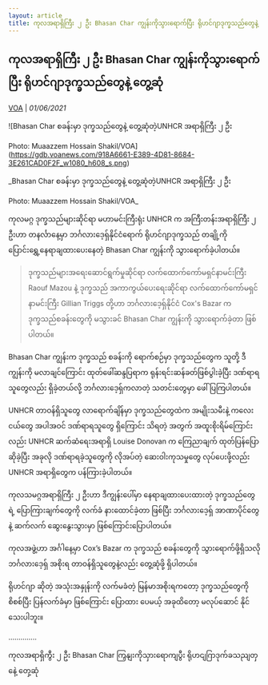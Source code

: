 ```yaml
---
layout: article
title: ကုလအရာရှိကြီး ၂ ဦး Bhasan Char ကျွန်းကိုသွားရောက်ပြီး ရိုဟင်ဂျာဒုက္ခသည်တွေနဲ့ တွေ့ဆုံ - VOA
---
```


## ကုလအရာရှိကြီး ၂ ဦး Bhasan Char ကျွန်းကိုသွားရောက်ပြီး ရိုဟင်ဂျာဒုက္ခသည်တွေနဲ့ တွေ့ဆုံ

[VOA](https://burmese.voanews.com/a/un-officers-bhasan-char-visit-/5911519.html) | _01/06/2021_
        
![Bhasan Char စခန်းမှာ ဒုက္ခသည်တွေနဲ့ တွေ့ဆုံတဲ့UNHCR အရာရှိကြီး ၂ ဦး

Photo: Muaazzem Hossain Shakil/VOA](https://gdb.voanews.com/918A6661-E389-4D81-8684-3E261CAD0F2F_w1080_h608_s.png)

_Bhasan Char စခန်းမှာ ဒုက္ခသည်တွေနဲ့ တွေ့ဆုံတဲ့UNHCR အရာရှိကြီး ၂ ဦး

Photo: Muaazzem Hossain Shakil/VOA_

ကုလမဂ္ဂ ဒုက္ခသည်များဆိုင်ရာ မဟာမင်းကြီးရုံး UNHCR က အကြီးတန်းအရာရှိကြီး ၂ ဦးဟာ တနင်္လာနေ့မှာ ဘင်္ဂလားဒေ့ရှ်နိုင်ငံရောက် ရိုဟင်ဂျာဒုက္ခသည် တချို့ကို ပြောင်းရွှေ့နေရာချထားပေးနေတဲ့ Bhasan Char ကျွန်းကို သွားရောက်ခဲ့ပါတယ်။

> ဒုက္ခသည်များအရေးဆောင်ရွက်မှုဆိုင်ရာ လက်ထောက်ကော်မရှင်နာမင်းကြီး Raouf Mazou နဲ့ ဒုက္ခသည် အကာကွယ်ပေးရေးဆိုင်ရာ လက်ထောက်ကော်မရှင်နာမင်းကြီး Gillian Triggs တို့ဟာ ဘင်္ဂလားဒေ့ရှ်နိုင်ငံ Cox's Bazar က ဒုက္ခသည်စခန်းတွေကို မသွားခင် Bhasan Char ကျွန်းကို သွားရောက်ခဲ့တာ ဖြစ်ပါတယ်။

Bhasan Char ကျွန်းက ဒုက္ခသည် စခန်းကို ရောက်စဉ်မှာ ဒုက္ခသည်တွေက သူတို့ ဒီကျွန်းကို မလာချင်ကြောင်း ထုတ်ဖေါ်ဆန္ဒပြရာက ရုန်းရင်းဆန်ခတ်ဖြစ်ပွါးခဲ့ပြီး ဒဏ်ရာရသူတွေလည်း ရှိခဲ့တယ်လို့ ဘင်္ဂလားဒေ့ရှ်ကလာတဲ့ သတင်းတွေမှာ ဖေါ်ပြကြပါတယ်။

UNHCR တာဝန်ရှိသူတွေ လာရောက်ချိန်မှာ ဒုက္ခသည်တွေထဲက အမျိုးသမီးနဲ့ ကလေးငယ်တွေ အပါအဝင် ဒဏ်ရာရသူတွေ ရှိကြောင်း သိရတဲ့ အတွက် အထူးစိုးရိမ်ကြောင်းလည်း UNHCR ဆက်ဆံရေးအရာရှိ Louise Donovan က ကြေညာချက် ထုတ်ပြန်ပြောဆိုခဲ့ပြီး အခုလို ဒဏ်ရာရခဲ့သူတွေကို လိုအပ်တဲ့ ဆေးဝါးကုသမှုတွေ လုပ်ပေးဖို့လည်း UNHCR အရာရှိတွေက ပန်ကြားခဲ့ပါတယ်။

ကုလသမဂ္ဂအရာရှိကြီး ၂ ဦးဟာ ဒီကျွန်းပေါ်မှာ နေရာချထားပေးထားတဲ့ ဒုက္ခသည်တွေရဲ့ ပြောကြားချက်တွေကို လက်ခံ နားထောင်ခဲ့တာ ဖြစ်ပြီး ဘင်္ဂလားဒေ့ရှ် အာဏာပိုင်တွေနဲ့ ဆက်လက် ဆွေးနွေးသွားမှာ ဖြစ်ကြောင်းပြောပါတယ်။

ကုလအဖွဲ့ဟာ အင်္ဂါနေ့မှာ Cox’s Bazar က ဒုက္ခသည် စခန်းတွေကို သွားရောက်ဖို့ရှိသလို ဘင်္ဂလားဒေ့ရှ် အစိုးရ တာဝန်ရှိသူတွေနဲ့လည်း တွေ့ဆုံဖို့ ရှိပါတယ်။

ရိုဟင်ဂျာ ဆိုတဲ့ အသုံးအနှုန်းကို လက်မခံတဲ့ မြန်မာအစိုးရကတော့ ဒုက္ခသည်တွေကို စိစစ်ပြီး ပြန်လက်ခံမှာ ဖြစ်ကြောင်း ပြောထား ပေမယ့် အခုထိတော့ မလုပ်ဆောင် နိုင်သေးပါဘူး။

..............

ကုလအရာရှိကွီး ၂ ဦး Bhasan Char ကြှနျးကိုသှားရောကျပွီး ရိုဟငျဂြာဒုက်ခသညျတှနေဲ့ တှေ့ဆုံ